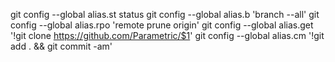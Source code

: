 git config --global alias.st status
git config --global alias.b 'branch --all'
git config --global alias.rpo 'remote prune origin'
git config --global alias.get '!git clone https://github.com/Parametric/$1'
git config --global alias.cm '!git add . && git commit -am'


